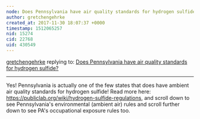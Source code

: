 ```yaml
---
node: Does Pennsylvania have air quality standards for hydrogen sulfide? 
author: gretchengehrke
created_at: 2017-11-30 18:07:37 +0000
timestamp: 1512065257
nid: 15274
cid: 22768
uid: 430549
---
```




[gretchengehrke](../profile/gretchengehrke) replying to: [Does Pennsylvania have air quality standards for hydrogen sulfide? ](../notes/gretchengehrke/11-30-2017/does-pennsylvania-have-air-quality-standards-for-hydrogen-sulfide)

----
Yes! Pennsylvania is actually one of the few states that does have ambient air quality standards for hydrogen sulfide! Read more here: https://publiclab.org/wiki/hydrogen-sulfide-regulations, and scroll down to see Pennsylvania's environmental (ambient air) rules and scroll further down to see PA's occupational exposure rules too.